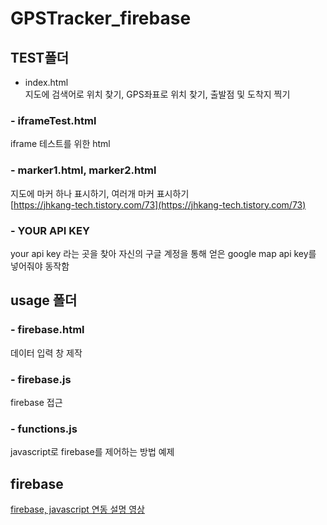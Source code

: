 # GPSTracker_firebase

## TEST폴더  
* index.html  
지도에 검색어로 위치 찾기, GPS좌표로 위치 찾기, 출발점 및 도착지 찍기  

### - iframeTest.html  
iframe 테스트를 위한 html  

### - marker1.html, marker2.html  
지도에 마커 하나 표시하기, 여러개 마커 표시하기  
[https://jhkang-tech.tistory.com/73](https://jhkang-tech.tistory.com/73)  

### - YOUR API KEY  
your api key 라는 곳을 찾아 자신의 구글 계정을 통해 얻은 google map api key를 넣어줘야 동작함  

## usage 폴더  
### - firebase.html  
데이터 입력 창 제작    

### - firebase.js  
firebase 접근  

### - functions.js  
javascript로 firebase를 제어하는 방법 예제  


## firebase  
[firebase, javascript 연동 설명 영상](https://youtu.be/2CtQEXwOPXw)  
